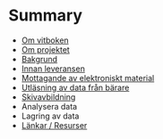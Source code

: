 # Summary

* [Om vitboken](README.md)
* [Om projektet](om_projektet.md)
* [Bakgrund](bakgrund.md)
* [Innan leveransen](innan_leveransen.md)
* [Mottagande av elektroniskt material](mottagande.md)
* [Utläsning av data från bärare](utlasning.md)
 * [Skivavbildning](skivavbildning.md)
* Analysera data
* Lagring av data
* [Länkar / Resurser](lankar__resurser.md)

